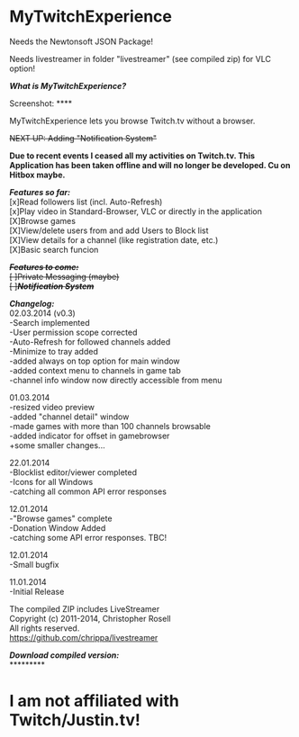 MyTwitchExperience
==================
Needs the Newtonsoft JSON Package!

Needs livestreamer in folder "livestreamer" (see compiled zip) for VLC option!

***What is MyTwitchExperience?***

Screenshot: ****

MyTwitchExperience lets you browse Twitch.tv without a browser.

~~NEXT UP: Adding "Notification System"~~

**Due to recent events I ceased all my activities on Twitch.tv. This Application has been taken offline and will no longer be developed. Cu on Hitbox maybe.**


***Features so far:***
<br />[x]Read followers list (incl. Auto-Refresh)
<br />[x]Play video in Standard-Browser, VLC or directly in the application
<br />[X]Browse games
<br />[X]View/delete users from and add Users to Block list
<br />[X]View details for a channel (like registration date, etc.)
<br />[X]Basic search funcion

~~***Features to come:***~~
~~<br />[ ]Private Messaging (maybe)~~
~~<br />[ ]***Notification System***~~


***Changelog:***
<br />02.03.2014 (v0.3)
<br />-Search implemented
<br />-User permission scope corrected
<br />-Auto-Refresh for followed channels added
<br />-Minimize to tray added
<br />-added always on top option for main window
<br />-added context menu to channels in game tab
<br />-channel info window now directly accessible from menu

01.03.2014
<br />-resized video preview
<br />-added "channel detail" window
<br />-made games with more than 100 channels browsable
<br />-added indicator for offset in gamebrowser
<br />+some smaller changes...

22.01.2014
<br />-Blocklist editor/viewer completed
<br />-Icons for all Windows
<br />-catching all common API error responses

12.01.2014
<br />-"Browse games" complete
<br />-Donation Window Added
<br />-catching some API error responses. TBC!

12.01.2014
<br />-Small bugfix

11.01.2014
<br />-Initial Release


The compiled ZIP includes LiveStreamer
<br />Copyright (c) 2011-2014, Christopher Rosell
<br />All rights reserved.
<br />https://github.com/chrippa/livestreamer


***Download compiled version:***
<br />*********

I am not affiliated with Twitch/Justin.tv!
==================
